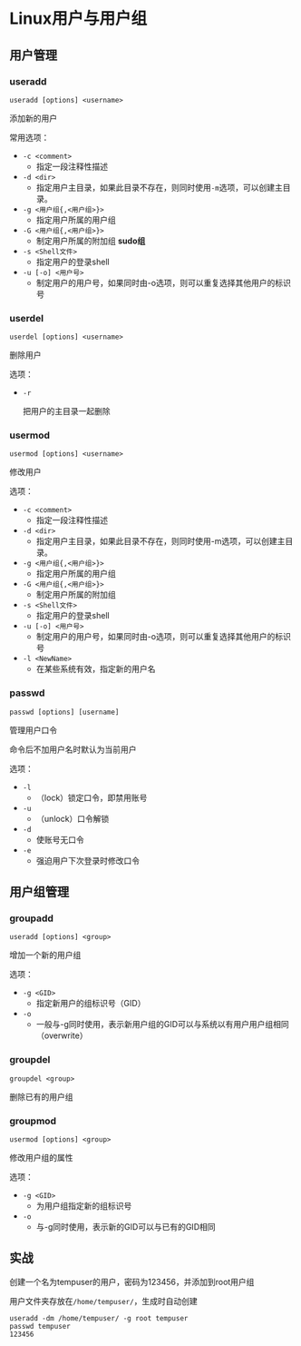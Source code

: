 # Linux用户与用户组

## 用户管理

### useradd

```shell
useradd [options] <username>
```

添加新的用户

常用选项：

- `-c <comment>`
  - 指定一段注释性描述
- `-d <dir>`
  - 指定用户主目录，如果此目录不存在，则同时使用`-m`选项，可以创建主目录。
- `-g <用户组{,<用户组>}>`
  - 指定用户所属的用户组
- `-G <用户组{,<用户组>}>`
  - 制定用户所属的附加组 **sudo组**
- `-s <Shell文件>`
  - 指定用户的登录shell
- `-u [-o] <用户号>`
  - 制定用户的用户号，如果同时由-o选项，则可以重复选择其他用户的标识号

### userdel

```shell
userdel [options] <username>
```

删除用户

选项：

- `-r`

  把用户的主目录一起删除

### usermod

```shell
usermod [options] <username>
```

修改用户

选项：

- `-c <comment>`
  - 指定一段注释性描述
- `-d <dir>`
  - 指定用户主目录，如果此目录不存在，则同时使用-m选项，可以创建主目录。
- `-g <用户组{,<用户组>}>`
  - 指定用户所属的用户组
- `-G <用户组{,<用户组>}>`
  - 制定用户所属的附加组
- `-s <Shell文件>`
  - 指定用户的登录shell
- `-u [-o] <用户号>`
  - 制定用户的用户号，如果同时由-o选项，则可以重复选择其他用户的标识号
- `-l <NewName>`
  - 在某些系统有效，指定新的用户名

### passwd

```shell
passwd [options] [username]
```

管理用户口令

命令后不加用户名时默认为当前用户

选项：

- `-l`
  - （lock）锁定口令，即禁用账号
- `-u`
  - （unlock）口令解锁
- `-d`
  - 使账号无口令
- `-e`
  - 强迫用户下次登录时修改口令

## 用户组管理

### groupadd

```shell
useradd [options] <group>
```

增加一个新的用户组

选项：

- `-g <GID>`
  - 指定新用户的组标识号（GID）
- `-o`
  - 一般与-g同时使用，表示新用户组的GID可以与系统以有用户用户组相同（overwrite）

### groupdel

```shell
groupdel <group>
```

删除已有的用户组

### groupmod

```shell
usermod [options] <group>
```

修改用户组的属性

选项：

- `-g <GID>`
  - 为用户组指定新的组标识号
- `-o`
  - 与-g同时使用，表示新的GID可以与已有的GID相同

## 实战

创建一个名为tempuser的用户，密码为123456，并添加到root用户组

用户文件夹存放在`/home/tempuser/`，生成时自动创建

```shell
useradd -dm /home/tempuser/ -g root tempuser
passwd tempuser
123456
```

